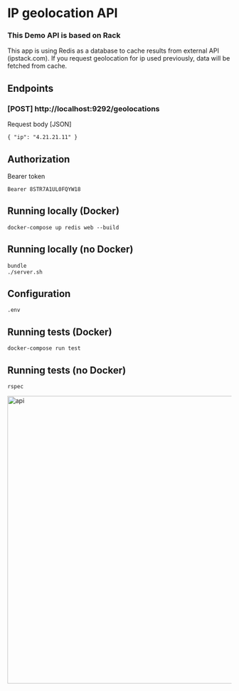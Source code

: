 # IP geolocation API
### This Demo API is based on Rack
This app is using Redis as a database to cache results from external API (ipstack.com).
If you request geolocation for ip used previously, data will be fetched from cache.

## Endpoints

### [POST] http://localhost:9292/geolocations
Request body [JSON]
```
{ "ip": "4.21.21.11" }
```
## Authorization
Bearer token
```
Bearer 8STR7A1UL0FQYW18
```

## Running locally (Docker)
```
docker-compose up redis web --build
```

## Running locally (no Docker)
```
bundle
./server.sh
```

## Configuration
```
.env
```

## Running tests (Docker)
```
docker-compose run test
```

## Running tests (no Docker)
```
rspec
```
<img width="646" alt="api" src="https://github.com/marsiox/ip-geolocation/assets/849456/42dc5ebf-d871-446f-b501-4a43499260e6">

